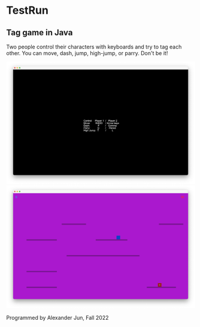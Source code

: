 # TestRun
## Tag game in Java

Two people control their characters with keyboards and try to tag each other.
You can move, dash, jump, high-jump, or parry.
Don't be it!


![](TestRun_title.png)
![](Testrun_ingame.png)

Programmed by Alexander Jun, Fall 2022
